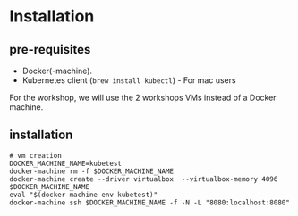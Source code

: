 # Installation

## pre-requisites
* Docker(-machine).
* Kubernetes client (`brew install kubectl`) - For mac users

For the workshop, we will use the 2 workshops VMs instead of a Docker machine.

## installation

```
# vm creation
DOCKER_MACHINE_NAME=kubetest
docker-machine rm -f $DOCKER_MACHINE_NAME
docker-machine create --driver virtualbox  --virtualbox-memory 4096 $DOCKER_MACHINE_NAME
eval "$(docker-machine env kubetest)"
docker-machine ssh $DOCKER_MACHINE_NAME -f -N -L "8080:localhost:8080"
```
